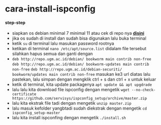 # cara-install-ispconfig
#### step-step
- siapkan os debian minimal 7 minimal 11 atau cek di repo nya **[disini](https://github.com/servisys/ispconfig_setup/tree/master/distros)**
- jika os sudah di install dan sudah bisa digunakan lalu buka terminal
- ketik ```su``` di terminal lalu masukan password rootnya
- ketikan di terminal ``` nano /etc/apt/source.list ``` didalam file tersebut silahkan hapus semua dan ganti dengan
- ``` deb http://repo.ugm.ac.id/debian/ bookworm main contrib non-free ``` ``` deb http://repo.ugm.ac.id/debian/ bookworm-updates main contrib non-free ``` ``` deb http://repo.ugm.ac.id/debian-securiti/ bookworm/updates main contrib non-free ``` masukan  ke3 url diatas lalu pastekan, lalu simpan dengan mengklik ctrl + s dan ctrl + x untuk keluar
- ketik di terminal, kita update packagenya ``` apt update && apt upgdrade ```
- lalu lalu kita download file ispconfig dengan mengetik ``` wget --no-check-certificate https://github.com/servisys/ispconfig_setup/archive/master.zip ```
- lalu kita ekstrak file tadi dengan mengetik ``` unzip master.zip ```
- lalu masuk kefolder yangbtadi sudah diekstrak dengan mengetik ``` cd ispconfig_setup-master ```
- lalu kita install ispconfing dengan mengetik ```./install.sh ```

